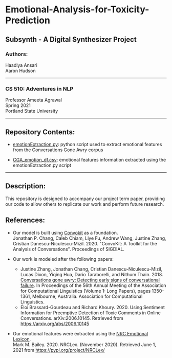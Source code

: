 # Emotional-Analysis-for-Toxicity-Prediction

## Subsynth - A Digital Synthesizer Project

### Authors: 
Haadiya Ansari <br> 
Aaron Hudson

---
### CS 510: Adventures in NLP

Professor Ameeta Agrawal <br>
Spring 2021 <br>
Portland State University

---

## Repository Contents:

- [emotionExtraction.py](https://github.com/ahudson7/Emotional-Analysis-for-Toxicity-Prediction/blob/main/emotionExtraction.py): python script used to extract emotional features from the Conversations Gone Awry corpus

- [CGA_emotion_df.csv](https://github.com/ahudson7/Emotional-Analysis-for-Toxicity-Prediction/blob/main/CGA_emotion_df.csv): emotional features information extracted using the emotionExtraction.py script

---

## Description:

This repository is designed to accompany our project term paper, providing our code to allow others to replicate our work and perform future research.

## References:

- Our model is built using [Convokit](https://convokit.infosci.cornell.edu/) as a foundation.<br>
Jonathan P. Chang, Caleb Chiam, Liye Fu, Andrew Wang, Justine Zhang, Cristian Danescu-Niculescu-Mizil. 2020. "ConvoKit: A Toolkit for the Analysis of Conversations". Proceedings of SIGDIAL.

- Our work is modeled after the following papers:
    - Justine Zhang, Jonathan Chang, Cristian Danescu-Niculescu-Mizil, Lucas Dixon, Yiqing Hua, Dario Taraborelli, and Nithum Thain. 2018. [Conversations gone awry: Detecting    early signs of conversational failure](https://arxiv.org/abs/1805.05345). In Proceedings of the 56th Annual Meeting of the Association for Computational Linguistics (Volume 1: Long Papers), pages 1350–1361, Melbourne, Australia. Association for Computational Linguistics.
    - Éloi Brassard-Gourdeau and Richard Khoury. 2020. Using Sentiment Information for Preemptive Detection of Toxic Comments in Online Conversations. arXiv:2006.10145. Retrieved from https://arxiv.org/abs/2006.10145

- Our emotional features were extracted using the [NRC Emotional Lexicon](https://pypi.org/project/NRCLex/). <br> 
  Mark M. Bailey. 2020. NRCLex. (November 2020). Retrieved June 1, 2021 from https://pypi.org/project/NRCLex/
